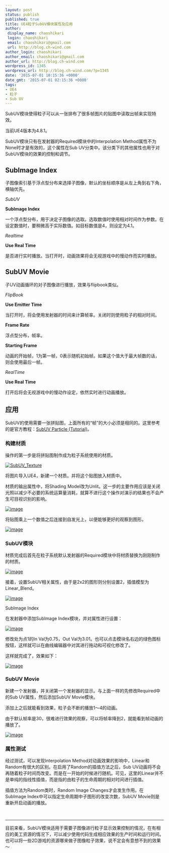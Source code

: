 ```yaml
---
layout: post
status: publish
published: true
title: UE4粒子SubUV模块属性及应用
author:
 display_name: chaoshikari
 login: chaoshikari
 email: chaoshikari@gmail.com
 url: http://blog.ch-wind.com
author_login: chaoshikari
author_email: chaoshikari@gmail.com
author_url: http://blog.ch-wind.com
wordpress_id: 1345
wordpress_url: http://blog.ch-wind.com/?p=1345
date: '2015-07-01 10:15:36 +0000'
date_gmt: '2015-07-01 02:15:36 +0000'
tags:
- UE4
- 粒子
- Sub UV
---
```

SubUV模块使得粒子可以从一张排布了很多帧图片的贴图中读取出帧来实现特效。


当前UE4版本为4.8.1。


SubUV模块只有在发射器的Required模块中的Interpolation Method属性不为None时才是有效的，这个属性在Sub UV分类中。该分类下的其他属性也用于对SubUV模块的效果的控制和调节。


## SubImage Index


子图像索引基于浮点型分布来选择子图像，默认的坐标顺序是从左上角到右下角，横轴优先。


*SubUV*


**SubImage Index**


一个浮点型分布，用于决定子图像的选取。选取数值时使用相对时间作为参数。在设定数值时，要稍微高于实际数值。如目标数值是4，则设定为4.1。


*Realtime*


**Use Real Time**


是否进行实时播放。当打开时，动画效果将会无视游戏中的慢动作而实时播放。


## SubUV Movie


子UV动画循环的对子图像进行播放，效果与flipbook类似。


*FlipBook*


**Use Emitter Time**


当打开时，将会使用发射器的时间来计算帧率。关闭时则使用粒子的相对时间。


**Frame Rate**


浮点型分布，帧率。


**Starting Frame**


动画的开始帧，1为第一帧，0表示随机初始帧。如果这个值大于最大帧数的话，则会使用最后一帧。


*RealTime*


**Use Real Time**


打开后将会无视游戏中的慢动作设定，依然实时进行动画播放。


## 应用


SubUV的使用需要一张拼贴图，上面所有的“帧”的大小必须是相同的。这里参考的是官方教程：[SubUV Particle (Tutorial)](https://wiki.unrealengine.com/SubUV_Particle_(Tutorial))。


### 构建材质


操作的第一步是将拼贴图制作成为粒子系统使用的材质。


[![SubUV_Texture](https://blog.ch-wind.com/wp-content/uploads/2015/07/SubUV_Texture_thumb.png "SubUV_Texture")](https://blog.ch-wind.com/wp-content/uploads/2015/07/SubUV_Texture.png)


将图片导入UE4，新建一个材质。并将这个贴图放入材质中。


材质的输出属性中，将Shading Model改为Unlit。这一步的主要作用应该是关闭光照以减少不必要的系统运算量消耗，就算不进行这个操作对演示的结果也不会产生可目视识别的影响。


[![image](https://blog.ch-wind.com/wp-content/uploads/2015/07/image_thumb.png "image")](https://blog.ch-wind.com/wp-content/uploads/2015/07/image.png)


将贴图乘上一个数值之后连接到自发光上，以便能够更好的观察到图形。


[![image](https://blog.ch-wind.com/wp-content/uploads/2015/07/image_thumb1.png "image")](https://blog.ch-wind.com/wp-content/uploads/2015/07/image1.png)


### SubUV模块


材质完成后首先在粒子系统默认发射器的Required模块中将材质替换为刚刚制作的材质。


[![image](https://blog.ch-wind.com/wp-content/uploads/2015/07/image_thumb2.png "image")](https://blog.ch-wind.com/wp-content/uploads/2015/07/image2.png)


接着，设置SubUV相关属性，由于是2x2的图形则分别设置2，插值模型为Linear_Blend。


[![image](https://blog.ch-wind.com/wp-content/uploads/2015/07/image_thumb3.png "image")](https://blog.ch-wind.com/wp-content/uploads/2015/07/image3.png)


SubImage Index


在发射器中添加SubImage Index模块，并对属性进行设置：


[![image](https://blog.ch-wind.com/wp-content/uploads/2015/07/image_thumb4.png "image")](https://blog.ch-wind.com/wp-content/uploads/2015/07/image4.png)


修改处为点1的In Val为0.75，Out Val为3.01。也可以点击模块名右边的绿色图标按钮，这样就可以在曲线编辑器中对其进行拖动和可视化修改了。


这样就完成了，效果如下：


[![image](https://blog.ch-wind.com/wp-content/uploads/2015/07/image_thumb5.png "image")](https://blog.ch-wind.com/wp-content/uploads/2015/07/image5.png)


### SubUV Movie


新建一个发射器，并关闭第一个发射器的显示。与上面一样的先修改Required中的Sub UV属性，然后添加SubUV Movie模块。


添加上之后就能看到效果，粒子会不断的播放1～4的动画。


由于默认帧率是30，很难进行效果的观察，可以将帧率降到2，就能看到帧动画的播放了。


[![image](https://blog.ch-wind.com/wp-content/uploads/2015/07/image_thumb6.png "image")](https://blog.ch-wind.com/wp-content/uploads/2015/07/image6.png)


### 属性测试


经过测试，可以发现Interpolation Method对动画效果的影响中，Linear和Random有很大的区别。在启用了Random的插值方法之后，Sub UV动画将不会再随着粒子时间而改变。而是在一开始的时候进行随机。可见，这里的Linear并不是单纯的指线性插值，而是指的由粒子的生命周期的相对时间进行插值。


插值方法为Random类时，Random Image Changes才会发生作用。在SubImage Index中可以指定生命周期中子图形的改变次数，SubUV Movie则是重新开启动画的播放。


 


---------------------------------------


目前来看，SubUV模块适用于需要子图像进行粒子显示效果控制的情况，在有相应的美工资源的情况下，可以减少使用代码生成相应效果的生产时间和运行时间。也可以将一些2D游戏的资源哪来做子图像粒子效果，说不定会有意想不到的效果～


